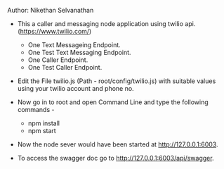 Author: Nikethan Selvanathan

- This a caller and messaging node application using twilio api. (https://www.twilio.com/)
  - One Text Messageing Endpoint.
  - One Test Text Messaging Endpoint.
  - One Caller Endpoint.
  - One Test Caller Endpoint.

- Edit the File twilio.js (Path - root/config/twilio.js) with suitable values using your twilio account and phone no.

- Now go in to root and open Command Line and type the following commands - 
  - npm install
  - npm start
  
- Now the node sever would have been started at http://127.0.0.1:6003.

- To access the swagger doc go to http://127.0.0.1:6003/api/swagger.
